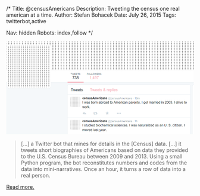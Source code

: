 /*
Title: @censusAmericans
Description: Tweeting the census one real american at a time.
Author: Stefan Bohacek
Date: July 26, 2015
Tags: twitterbot,active

Nav: hidden
Robots: index,follow
*/

[![](/content/bots/twitterbots/images/censusAmericans.png)](https://twitter.com/censusAmericans)

<blockquote>
  [...] a Twitter bot that mines for details in the [Census] data. [...] it tweets short biographies of Americans based on data they provided to the U.S. Census Bureau between 2009 and 2013. Using a small Python program, the bot reconstitutes numbers and codes from the data into mini-narratives. Once an hour, it turns a row of data into a real person.
</blockquote>

[Read more.](http://fivethirtyeight.com/datalab/introducing-censusamericans-a-twitter-bot-for-america/)